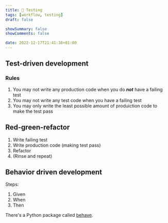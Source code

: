 ```yaml
---
title: 🧪 Testing
tags: [workflow, testing]
draft: false

showSummary: false
showComments: false

date: 2022-12-17T21:41:38+01:00
---
```


## Test-driven development

### Rules

1.  You may not write any production code when you do _**not**_ have a failing test
2.  You may not write any test code when you have a failing test
3.  You may only write the least possible amount of produiction code to make the test pass

## Red-green-refactor

1.  Write failing test
2.  Write production code (making test pass)
3.  Refactor
4. (Rinse and repeat)

## Behavior driven development

Steps:
1. Given
2. When
3. Then

There's a Python package called [behave](https://github.com/behave/behave).

